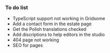### To do list

- TypeScript support not working in Gridsome
- Add a contact form in the estate page
- Get the Polish translations checked
- Add discriptions to help editors in the studio
- 404 page not working
- SEO for pages
